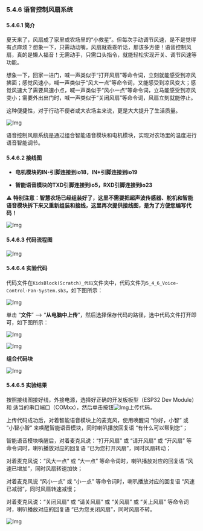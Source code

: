### 5.4.6 语音控制风扇系统

#### 5.4.6.1 简介

夏天来了，风扇成了家里或农场里的“小救星”。但每次手动调节风速，是不是觉得有点麻烦？想象一下，只需动动嘴，风扇就乖乖听话，那该多方便！语音控制风扇，真的是懒人福音！无需动手，只需口头指令，就能轻松实现开关、调节风速等功能。

想象一下，回家一进门，喊一声类似于“打开风扇”等命令词，立刻就能感受到凉风拂面；感觉风速小，喊一声类似于“风大一点”等命令词，又能感受到凉风变大；感觉风速大了需要风速小点，喊一声类似于“风小一点”等命令词，立马能感受到凉风变小；需要外出出门时，喊一声类似于“关闭风扇”等命令词，风扇立刻就能停止。

这种便捷性，对于行动不便者或大农场主来说，更是大大提升了生活质量。

![Img](../media/cout5.jpg)

语音控制风扇系统是通过组合智能语音模块和电机模块，实现对农场里的温度进行语音智能调节。

#### 5.4.6.2 接线图

- **电机模块的IN-引脚连接到io18，IN+引脚连接到io19**

- **智能语音模块的TXD引脚连接到io5，RXD引脚连接到io23**

⚠️ **特别注意：智慧农场已经组装好了，这里不需要把超声波传感器、舵机和智能语音模块拆下来又重新组装和接线，这里再次提供接线图，是为了方便您编写代码！**

![Img](../media/couj64.png)

#### 5.4.6.3 代码流程图

![Img](../media/flo5.png)

#### 5.4.6.4 实验代码

代码文件在`KidsBlock(Scratch)_代码`文件夹中，代码文件为`5_4_6_Voice-Control-Fan-System.sb3`，如下图所示：

![Img](../media/couj-09.png)

单击 “**文件**” --> “**从电脑中上传**”，然后选择保存代码的路径，选中代码文件打开即可，如下图所示：

![Img](../media/couj-01-1.png)

![Img](../media/couj-09-1.png)

**组合代码块**

![Img](../media/KidsBlock-code27.png)

#### 5.4.6.5 实验结果

按照接线图接好线，外接电源，选择好正确的开发板板型（ESP32 Dev Module）和 适当的串口端口（COMxx），然后单击按钮![Img](../media/upload.png)上传代码。

上传代码成功后，对着智能语音模块上的麦克风，使用唤醒词 “你好，小智” 或 “小智小智” 来唤醒智能语音模块，同时喇叭播放回复语 “有什么可以帮到您”；

智能语音模块唤醒后，对着麦克风说：“打开风扇” 或 “请开风扇” 或 “开风扇” 等命令词时，喇叭播放对应的回复语 “已为您打开风扇”，同时风扇转动；

对着麦克风说：“风大一点” 或 “大一点” 等命令词时，喇叭播放对应的回复语 “风速已增加”，同时风扇转速加快；

对着麦克风说 “风小一点” 或 “小一点” 等命令词时，喇叭播放对应的回复语 “风速已减弱”，同时风扇转速减慢；

对着麦克风说：“关闭风扇” 或 “请关风扇” 或 “关风扇” 或 “关上风扇” 等命令词时，喇叭播放对应的回复语 “已为您关闭风扇”，同时风扇不转。

 ![Img](../media/Voice-Control-Fan-System.gif) 